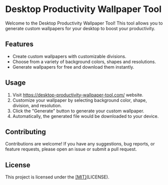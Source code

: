# Desktop Productivity Wallpaper Tool

Welcome to the Desktop Productivity Wallpaper Tool! This tool allows you to generate custom wallpapers for your desktop to boost your productivity.

## Features

- Create custom wallpapers with customizable divisions.
- Choose from a variety of background colors, shapes and resolutions.
- Generate wallpapers for free and download them instantly.

## Usage

1. Visit https://desktop-productivity-wallpaper-tool.com/ website.
2. Customize your wallpaper by selecting background color, shape, division, and resolution.
3. Click the "Generate" button to generate your custom wallpaper.
4. Automatically, the generated file would be downloaded to your device.

## Contributing

Contributions are welcome! If you have any suggestions, bug reports, or feature requests, please open an issue or submit a pull request.

## License

This project is licensed under the [\[MIT\]](https://opensource.org/license/MIT)(LICENSE).
